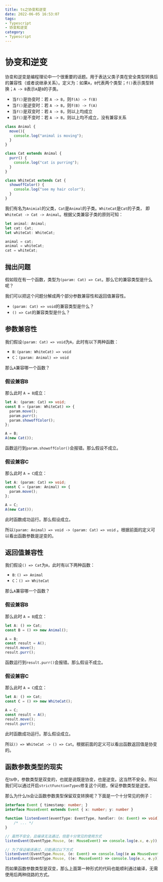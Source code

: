 ```yaml
---
title: ts之协变和逆变
date: 2022-06-05 16:53:07
tags:
- Typescript
- 协变和逆变
category:
- Typescript
---
```




# 协变和逆变

协变和逆变是编程理论中一个很重要的话题。用于表达父类子类在安全类型转换后的兼容性（或者说继承关系）。定义为：如果`A`，`B`代表两个类型；`f()`表示类型转换；`A -> B`表示`A`是`B`的子类。

- 当`f()`是协变时：若 `A -> B`，则`f(A) -> f(B)`
- 当`f()`是逆变时：若 `A -> B`，则`f(B) -> f(A)`
- 当`f()`是双变时：若 `A -> B`，则以上均成立
- 当`f()`是不变时：若 `A -> B`，则以上均不成立，没有兼容关系

```ts
class Animal {
  move(){
    console.log("animal is moving");
  }
}

class Cat extends Animal {
  purr() {
    console.log("cat is purring");
  }
}

class WhiteCat extends Cat {
  showoffColor() {
    console.log("see my hair color");
  }
}
```

我们有名为`Animial`的父类，`Cat`是`Animal`的子类。`WhiteCat`是`Cat`的子类， 即`WhiteCat -> Cat -> Animal`。根据父类兼容子类的原则可知：

```ts
let animal: Animal;
let cat: Cat;
let whiteCat: WhiteCat;

animal = cat;
animal = whiteCat;
cat = whiteCat;
```

## 抛出问题

假如现在有一个函数，类型为`(param: Cat) => Cat`。那么它的兼容类型是什么呢？

我们可以把这个问题分解成两个部分参数兼容性和返回值兼容性。

- `(param: Cat) => void`的兼容类型是什么？
- `() => Cat`的兼容类型是什么？

## 参数兼容性

我们假设`(param: Cat) => void`为`A`，此时有以下两种函数：

- `B`: `(param: WhiteCat) => void`
- `C`：`(param: Animal) => void`

那么`A`兼容哪一个函数？

### 假设兼容B

那么此时 `A = B`成立：

```ts
let A: (param: Cat) => void;
const B = (param: WhiteCat) => {
  param.move();
  param.purr();
  param.showoffColor();
};

A = B;
A(new Cat());

```

函数运行到`param.showoffColor()`会报错。那么假设不成立。

### 假设兼容C

那么此时 `A = C`成立：

```ts
let A: (param: Cat) => void;
const C = (param: Animal) => {
  param.move();
};

A = C;
A(new Cat());

```

此时函数成功运行。那么假设成立。

所以`(param: Animal) => void -> (param: Cat) => void` 。根据前面的定义可以看出函数参数是逆变的。

## 返回值兼容性

我们假设`() => Cat`为`A`，此时有以下两种函数：

- `B`: `() => Animal`
- `C`：`() => WhiteCat`

那么`A`兼容哪一个函数？

### 假设兼容B

那么此时 `A = B`成立：

```ts
let A: () => Cat;
const B = () => new Animal();

A = B;
const result = A();
result.move();
result.purr();

```

函数运行到`result.purr()`会报错。那么假设不成立。

### 假设兼容C

那么此时 `A = C`成立：

```ts
let A: () => Cat;
const C = () => new WhiteCat();

A = C;
const result = A();
result.move();
result.purr();

```

此时函数成功运行。那么假设成立。

所以`() => WhiteCat -> () => Cat`。根据前面的定义可以看出函数返回值是协变的。



## 函数参数类型的现实

在ts中，参数类型是双变的，也就是说既是协变，也是逆变。这当然不安全。所以我们可以通过开启`strictFunctionTypes`修复这个问题，保证参数类型是逆变。

那么为什么ts会让函数参数类型保留双变转换呢？下面是一个十分常见的例子：

```typescript
interface Event { timestamp: number; }
interface MouseEvent extends Event { x: number; y: number }

function listenEvent(eventType: EventType, handler: (n: Event) => void) {
    /* ... */
}

// 虽然不安全，且编译无法通过，但是十分常见的使用方式
listenEvent(EventType.Mouse, (e: MouseEvent) => console.log(e.x, e.y));

// 为了保证编译通过，只能通过以下方式
listenEvent(EventType.Mouse, (e: Event) => console.log((e as MouseEvent).x, (e as MouseEvent).y));
listenEvent(EventType.Mouse, ((e: MouseEvent) => console.log(e.x, e.y)) as (e: Event) => void);

```

而如果函数参数类型是双变，那么上面第一种形式的代码也能顺利通过编译，无需使用后两种绕路的方式。

